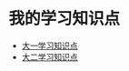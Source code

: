 # 我的学习知识点

- [大一学习知识点](https://code.aliyun.com/kangxianghui/studywrod/tree/master/%E5%A4%A7%E4%B8%80%E5%AD%A6%E4%B9%A0%E7%9F%A5%E8%AF%86%E7%82%B9/web)
- [大二学习知识点](https://code.aliyun.com/kangxianghui/studywrod/tree/master/%E5%A4%A7%E4%BA%8C%E5%AD%A6%E4%B9%A0%E7%9F%A5%E8%AF%86%E7%82%B9)